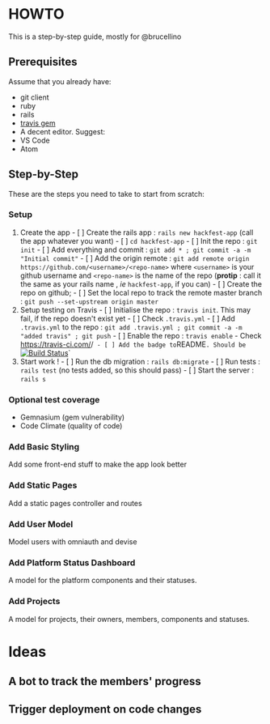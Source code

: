 # HOWTO

This is a step-by-step guide, mostly for @brucellino

## Prerequisites

Assume that you already have:

<!-- TODO : add links to how to get these -->
 - git client
 - ruby
 - rails
 - [travis gem](https://github.com/travis-ci/travis.rb#readme)
 - A decent editor. Suggest: 
  - VS Code
  - Atom

## Step-by-Step 

These are the steps you need to take to start from scratch:

### Setup

  1. Create the app
    - [ ] Create the rails app : `rails new hackfest-app` (call the app whatever you want)
    - [ ] `cd hackfest-app`
    - [ ] Init the repo : `git init`
    - [ ] Add everything and commit : `git add * ; git commit -a -m "Initial commit"`
    - [ ] Add the origin remote : `git add remote origin https://github.com/<username>/<repo-name>` where `<username>` is your github username and `<repo-name>` is the name of the repo (**protip** : call it the same as your rails name , _ie_ `hackfest-app`, if you can)
    - [ ] Create the repo on github;
    - [ ] Set the local repo to track the remote master branch : `git push --set-upstream origin master`
  1. Setup testing on Travis
    - [ ] Initialise the repo : `travis init`. This may fail, if the repo doesn't exist yet <!-- maybe enable first ? -->
    - [ ] Check `.travis.yml`
    - [ ] Add `.travis.yml` to the repo : `git add .travis.yml ; git commit -a -m "added travis" ; git push`
    - [ ] Enable the repo : `travis enable`
    - Check https://travis-ci.com/<username>/<app-name>` 
    - [ ] Add the badge to `README`. Should be `[![Build Status](https://travis-ci.org/<username>/<app-name>.svg?branch=master)](https://travis-ci.org/<username>/<app-name>)`
  1. Start work ! 
    - [ ] Run the db migration : `rails db:migrate`
    - [ ] Run tests : `rails test` (no tests added, so this should pass)
    - [ ] Start the server : `rails s`

### Optional test coverage

  - Gemnasium (gem vulnerability)
  - Code Climate (quality of code)


### Add Basic Styling

Add some front-end stuff to make the app look better

### Add Static Pages

Add a static pages controller and routes

### Add User Model

Model users with omniauth and devise

### Add Platform Status Dashboard

A model for the platform components and their statuses.

### Add Projects

A model for projects, their owners, members, components and statuses.

# Ideas

## A bot to track the members' progress

## Trigger deployment on code changes